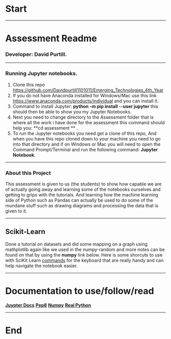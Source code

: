 # Start
***
# Assessment Readme
### Developer: David Purtill.
***
### Running Jupyter notebooks.
1. Clone this repo https://github.com/Davidpurtill1101011/Emerging_Technologies_4th_Year
2. If you do not have Anaconda installed for Windows/Mac use this link https://www.anaconda.com/products/individual and you can install it. 
3. Command to install Jupyter: **python -m pip install --user jupyter** this should then be able to show you my Jupyter Notebooks.
4. Next you need to change directory to the Assessment folder that is where all the work i have done for the assessment this command should help you: **cd assessment ** . 
5. To run the Jupyter notebooks you need get a clone of this repo, And when you have this repo cloned down to your machine you need to go into that directory and if on Windows or Mac you will need to open the Command Prompt/Terminal and run the following command: **Jupyter Notebook**.
***
### About this Project
This assessment is given to us (the students) to show how capable we are of actually going away and learning some of the notebooks ourselves and getting to grips with the tutorials. And learning how the machine learning side of Python such as Pandas can actually be used to do some of the mundane stuff such as drawing diagrams and processing the data that is given to it.
***
## Scikit-Learn
Done a tutorial on datasets and did some mapping on a graph using mathplotlib again like we used in the numpy-random and more notes can be found on that by using the **numpy** link below.
Here is some shorcuts to use with SciKit Learn [commands](https://towardsdatascience.com/jypyter-notebook-shortcuts-bf0101a98330) for the keyboard that are really handy and can help navigate the notebook easier.
***

# Documentation to use/follow/read

**[Juypter Docs](https://jupyter.org/documentation)**
**[Pep8](https://www.python.org/dev/peps/pep-0008/)**
**[Numpy](https://numpy.org/doc/stable/reference/random/index.html)**
**[Real Python](https://realpython.com/)**
***
# End
